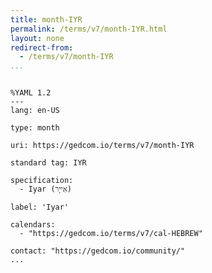 ```yaml
---
title: month-IYR
permalink: /terms/v7/month-IYR.html
layout: none
redirect-from:
  - /terms/v7/month-IYR
...
```


```

%YAML 1.2
---
lang: en-US

type: month

uri: https://gedcom.io/terms/v7/month-IYR

standard tag: IYR

specification:
  - Iyar (אִייָר)

label: 'Iyar'

calendars:
  - "https://gedcom.io/terms/v7/cal-HEBREW"

contact: "https://gedcom.io/community/"
...

```
